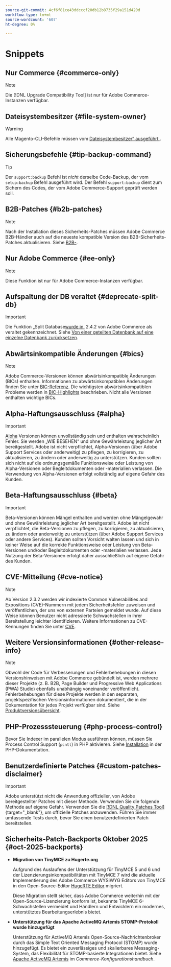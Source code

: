 ```yaml
---
source-git-commit: 4cf6f81ce43ddcccf20db12b8735f29a151d420d
workflow-type: tm+mt
source-wordcount: '607'
ht-degree: 0%

---
```

# Snippets

## Nur Commerce {#commerce-only}

>[!NOTE]
>
>Die [!DNL Upgrade Compatibility Tool] ist nur für Adobe Commerce-Instanzen verfügbar.

<!-- Configuration guide snippets -->

## Dateisystembesitzer {#file-system-owner}

>[!WARNING]
>
>Alle Magento-CLI-Befehle müssen vom [Dateisystembesitzer“ ausgeführt &#x200B;](/help/configuration/cli/config-cli.md#prerequisites).

## Sicherungsbefehle {#tip-backup-command}

>[!TIP]
>
>Der `support:backup` Befehl ist _nicht_ derselbe Code-Backup, der vom `setup:backup` Befehl ausgeführt wird. Der Befehl `support:backup` dient zum Sichern des Codes, der vom Adobe Commerce-Support geprüft werden soll.

## B2B-Patches {#b2b-patches}

>[!NOTE]
>
>Nach der Installation dieses Sicherheits-Patches müssen Adobe Commerce B2B-Händler auch auf die neueste kompatible Version des B2B-Sicherheits-Patches aktualisieren. Siehe [B2B-](https://experienceleague.adobe.com/en/docs/commerce-admin/b2b/release-notes).

## Nur Adobe Commerce {#ee-only}

>[!NOTE]
>
>Diese Funktion ist nur für Adobe Commerce-Instanzen verfügbar.

## Aufspaltung der DB veraltet {#deprecate-split-db}

>[!IMPORTANT]
>
>Die Funktion „Split Database[&#x200B; wurde in &#x200B;](https://community.magento.com/t5/Magento-DevBlog/Deprecation-of-Split-Database-in-Magento-Commerce/ba-p/465187?_ga=2.128934671.2024864496.1657558157-1596100530.1657558157) 2.4.2 von Adobe Commerce als veraltet gekennzeichnet. Siehe [Von einer geteilten Datenbank auf eine einzelne Datenbank zurücksetzen](/help/configuration/storage/revert-split-database.md).

<!-- End of Configuration guide snippets -->

## Abwärtsinkompatible Änderungen {#bics}

>[!NOTE]
>
>Adobe Commerce-Versionen können abwärtsinkompatible Änderungen (BICs) enthalten. Informationen zu abwärtsinkompatiblen Änderungen finden Sie unter [BIC-Referenz](https://developer.adobe.com/commerce/php/development/backward-incompatible-changes/reference/). Die wichtigsten abwärtsinkompatiblen Probleme werden in [BIC-Highlights](https://developer.adobe.com/commerce/php/development/backward-incompatible-changes/) beschrieben. Nicht alle Versionen enthalten wichtige BICs.

## Alpha-Haftungsausschluss {#alpha}

>[!IMPORTANT]
>
>[Alpha](/help/release/versioning-policy.md#alpha-patch-release) Versionen können unvollständig sein und enthalten wahrscheinlich Fehler. Sie werden „WIE BESEHEN“ und ohne Gewährleistung jeglicher Art bereitgestellt. Adobe ist nicht verpflichtet, Alpha-Versionen (über Adobe Support Services oder anderweitig) zu pflegen, zu korrigieren, zu aktualisieren, zu ändern oder anderweitig zu unterstützen. Kunden sollten sich nicht auf die ordnungsgemäße Funktionsweise oder Leistung von Alpha-Versionen oder Begleitdokumenten oder -materialien verlassen. Die Verwendung von Alpha-Versionen erfolgt vollständig auf eigene Gefahr des Kunden.

## Beta-Haftungsausschluss {#beta}

>[!IMPORTANT]
>
>Beta-Versionen können Mängel enthalten und werden ohne Mängelgewähr und ohne Gewährleistung jeglicher Art bereitgestellt. Adobe ist nicht verpflichtet, die Beta-Versionen zu pflegen, zu korrigieren, zu aktualisieren, zu ändern oder anderweitig zu unterstützen (über Adobe Support Services oder andere Services). Kunden sollten Vorsicht walten lassen und sich in keiner Weise auf die korrekte Funktionsweise oder Leistung von Beta-Versionen und/oder Begleitdokumenten oder -materialien verlassen. Jede Nutzung der Beta-Versionen erfolgt daher ausschließlich auf eigene Gefahr des Kunden.

## CVE-Mitteilung {#cve-notice}

>[!NOTE]
>
>Ab Version 2.3.2 werden wir indexierte Common Vulnerabilities and Expositions (CVE)-Nummern mit jedem Sicherheitsfehler zuweisen und veröffentlichen, der uns von externen Parteien gemeldet wurde. Auf diese Weise können Benutzer nicht adressierte Schwachstellen in ihrer Bereitstellung leichter identifizieren. Weitere Informationen zu CVE-Kennungen finden Sie unter [CVE](https://cve.mitre.org/).

## Weitere Versionsinformationen {#other-release-info}

>[!NOTE]
>
>Obwohl der Code für Verbesserungen und Fehlerbehebungen in diesen Versionshinweisen mit Adobe Commerce gebündelt ist, werden mehrere dieser Projekte (z. B. B2B, Page Builder und Progressive Web Applications (PWA) Studio) ebenfalls unabhängig voneinander veröffentlicht. Fehlerbehebungen für diese Projekte werden in den separaten, projektspezifischen Versionsinformationen dokumentiert, die in der Dokumentation für jedes Projekt verfügbar sind. Siehe [Produktversionsübersicht](/help/release/release-notes/overview.md).

## PHP-Prozesssteuerung {#php-process-control}

Bevor Sie Indexer im parallelen Modus ausführen können, müssen Sie Process Control Support (`pcntl`) in PHP aktivieren. Siehe [Installation](https://www.php.net/manual/en/pcntl.installation.php) in der PHP-Dokumentation.

## Benutzerdefinierte Patches {#custom-patches-disclaimer}

>[!IMPORTANT]
>
>Adobe unterstützt nicht die Anwendung offizieller, von Adobe bereitgestellter Patches mit dieser Methode. Verwenden Sie die folgende Methode auf eigene Gefahr. Verwenden Sie die [[!DNL Quality Patches Tool]](https://experienceleague.adobe.com/tools/commerce-quality-patches/index.html){target="_blank"}, um offizielle Patches anzuwenden. Führen Sie immer umfassende Tests durch, bevor Sie einen benutzerdefinierten Patch bereitstellen.

## Sicherheits-Patch-Backports Oktober 2025 {#oct-2025-backports}

<!--These fixes were backported to 2.4.8-pe, 2.4.7-p8, and 2.4.6-p13-->

* **Migration von TinyMCE zu Hugerte.org**

  Aufgrund des Auslaufens der Unterstützung für TinyMCE 5 und 6 und der Lizenzierungsinkompatibilitäten mit TinyMCE 7 wird die aktuelle Implementierung des Adobe Commerce WYSIWYG Editors von TinyMCE in den Open-Source-Editor [HugeRTE Editor](https://hugerte.org/) migriert.

  Diese Migration stellt sicher, dass Adobe Commerce weiterhin mit der Open-Source-Lizenzierung konform ist, bekannte TinyMCE 6-Schwachstellen vermeidet und Händlern und Entwicklern ein modernes, unterstütztes Bearbeitungserlebnis bietet.

* **Unterstützung für das Apache ActiveMQ Artemis STOMP-Protokoll wurde hinzugefügt**

  Unterstützung für ActiveMQ Artemis Open-Source-Nachrichtenbroker durch das Simple Text Oriented Messaging Protocol (STOMP) wurde hinzugefügt. Es bietet ein zuverlässiges und skalierbares Messaging-System, das Flexibilität für STOMP-basierte Integrationen bietet. Siehe [Apache ActiveMQ Artemis](https://experienceleague.adobe.com/en/docs/commerce-operations/configuration-guide/message-queues/message-queue-framework#apache-activemq-artemis-stomp) im *Commerce-Konfigurationshandbuch*.

